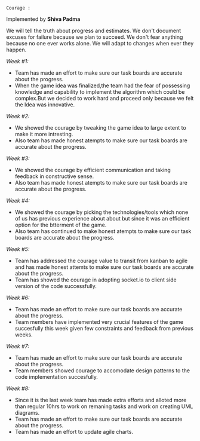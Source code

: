 `Courage :`

Implemented by **Shiva Padma**

We will tell the truth about progress and estimates. We don't document excuses for failure because we plan to succeed. We don't fear anything because no one ever works alone. We will adapt to changes when ever they happen.

_Week #1:_
- Team has made an effort to make sure our task boards are accurate about the progress.
- When the game idea was finalized,the team had the fear of possessing knowledge and capability to implement the algorithm which could be complex.But we decided to work hard and proceed only because we felt the Idea was innovative. 


_Week #2:_
- We showed the courage by tweaking the game idea to large extent to make it more intresting. 
- Also team has made honest atempts to make sure our task boards are accurate about the progress.

_Week #3:_
- We showed the courage by efficient communication and taking feedback in constructive sense. 
- Also team has made honest atempts to make sure our task boards are accurate about the progress.

_Week #4:_
- We showed the courage by picking the technologies/tools which none of us has previous experience about about but since it was an efficient option for the btterment of the game.
- Also team has continued to make honest atempts to make sure our task boards are accurate about the progress.

_Week #5:_
- Team has addressed the courage value to transit from kanban to agile and has made honest attemts to make sure our task boards are accurate about the progress.
- Team has showed the courage in adopting socket.io to client side version of the code successfully.

_Week #6:_
- Team has made an effort to make sure our task boards are accurate about the progress.
- Team members have implemented very crucial features of the game succesfully this week given few constraints and feedback from previous weeks. 

_Week #7:_
- Team has made an effort to make sure our task boards are accurate about the progress.
- Team members showed courage to accomodate design patterns to the code implementation succesfully.

_Week #8:_
- Since it is the last week team has made extra efforts and alloted more than regular 10hrs to work on remaning tasks and work on creating UML diagrams. 
- Team has made an effort to make sure our task boards are accurate about the progress.
- Team has made an effort to update agile charts.
